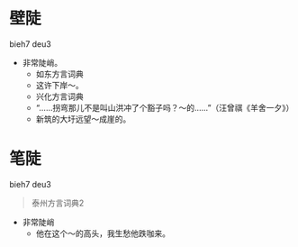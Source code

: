 # 壁陡
bieh7 deu3
+ 非常陡峭。
  * 如东方言词典
  - 这许下岸～。
  * 兴化方言词典
  - “……拐弯那儿不是叫山洪冲了个豁子吗？～的……”（汪曾祺《羊舍一夕》）
  - 新筑的大圩远望～成崖的。

# 笔陡
bieh7 deu3
> 泰州方言词典2
- 非常陡峭
  - 他在这个～的高头，我生愁他跌咖来。
